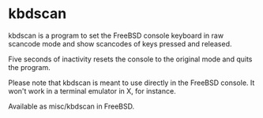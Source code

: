 # kbdscan

kbdscan is a program to set the FreeBSD console keyboard in raw
scancode mode and show scancodes of keys pressed and released.

Five seconds of inactivity resets the console to the original mode and
quits the program.

Please note that kbdscan is meant to use directly in the FreeBSD
console. It won't work in a terminal emulator in X, for instance.

Available as misc/kbdscan in FreeBSD.

